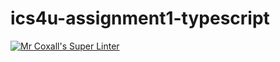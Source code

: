 # ics4u-assignment1-typescript
[![Mr Coxall's Super Linter](https://github.com/Yiyun-Qin/ics4u-assignment1-typescript/workflows/Mr%20Coxall's%20Super%20Linter/badge.svg)](https://github.com/Yiyun-Qin/ics4u-assignment1-typescript/actions/)

